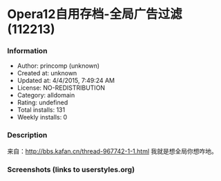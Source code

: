 # Opera12自用存档-全局广告过滤 (112213)

### Information
- Author: princomp (unknown)
- Created at: unknown
- Updated at: 4/4/2015, 7:49:24 AM
- License: NO-REDISTRIBUTION
- Category: alldomain
- Rating: undefined
- Total installs: 131
- Weekly installs: 0


### Description
来自：http://bbs.kafan.cn/thread-967742-1-1.html
我就是想全局你想咋地。


### Screenshots (links to userstyles.org)



